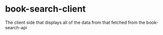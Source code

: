# book-search-client
The client side that displays all of the data from that fetched from the book-search-api
